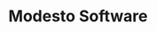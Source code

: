 ---
title: Modesto Software
image: "images/wip.webp"
imageAlt: "Work in Progress gif"
description: More stuff will come here soon...
layout: start.njk
---